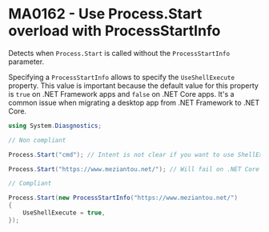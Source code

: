 # MA0162 - Use Process.Start overload with ProcessStartInfo

Detects when `Process.Start` is called without the `ProcessStartInfo` parameter.

Specifying a `ProcessStartInfo` allows to specify the `UseShellExecute` property. This value is important because the default value for this property is `true` on .NET Framework apps and `false` on .NET Core apps. It's a common issue when migrating a desktop app from .NET Framework to .NET Core.

````c#
using System.Diasgnostics;

// Non compliant

Process.Start("cmd"); // Intent is not clear if you want to use ShellExecute or not

Process.Start("https://www.meziantou.net/"); // Will fail on .NET Core apps

// Compliant

Process.Start(new ProcessStartInfo("https://www.meziantou.net/")
{
    UseShellExecute = true,
});

````